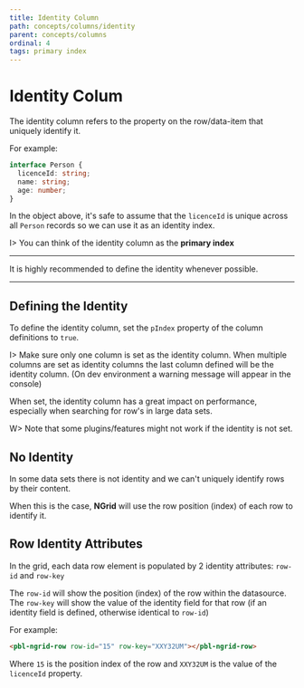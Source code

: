 ```yaml
---
title: Identity Column
path: concepts/columns/identity
parent: concepts/columns
ordinal: 4
tags: primary index
---
```

# Identity Colum

The identity column refers to the property on the row/data-item that uniquely identify it.

For example:

```typescript
interface Person {
  licenceId: string;
  name: string;
  age: number;
}
```

In the object above, it's safe to assume that the `licenceId` is unique across all `Person` records so we can use it
as an identity index.

I> You can think of the identity column as the **primary index**

---

It is highly recommended to define the identity whenever possible.

---

## Defining the Identity

To define the identity column, set the `pIndex` property of the column definitions to `true`.

I> Make sure only one column is set as the identity column. When multiple columns are set as identity columns the last
column defined will be the identity column. (On dev environment a warning message will appear in the console)

When set, the identity column has a great impact on performance, especially when searching for row's in large data sets.

W> Note that some plugins/features might not work if the identity is not set.

## No Identity

In some data sets there is not identity and we can't uniquely identify rows by their content.

When this is the case, **NGrid** will use the row position (index) of each row to identify it.

## Row Identity Attributes

In the grid, each data row element is populated by 2 identity attributes: `row-id` and `row-key`

The `row-id` will show the position (index) of the row within the datasource.  
The `row-key` will show the value of the identity field for that row (if an identity field is defined, otherwise identical to `row-id`)

For example:

```html
<pbl-ngrid-row row-id="15" row-key="XXY32UM"></pbl-ngrid-row>
```

Where `15` is the position index of the row and `XXY32UM` is the value of the `licenceId` property.
